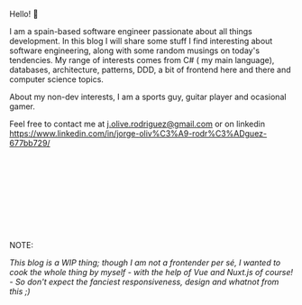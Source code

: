 
Hello! 👋

I am a spain-based software engineer passionate about all things development. In this blog I will share some stuff I find interesting about software engineering, along with some random musings on today's tendencies. My range of interests comes from C# ( my main language), databases, architecture, patterns, DDD, a bit of frontend here and there and computer science topics. 

About my non-dev interests, I am a sports guy, guitar player and ocasional gamer.

Feel free to contact me at j.olive.rodriguez@gmail.com or on linkedin  https://www.linkedin.com/in/jorge-oliv%C3%A9-rodr%C3%ADguez-677bb729/

<div style="min-height: 150px"></div>
NOTE:

*This blog is a WIP thing; though I am not a frontender per sé, I wanted to cook the whole thing by myself - with the help of Vue and Nuxt.js of course! - So don't expect the fanciest responsiveness, design and whatnot from this ;)*